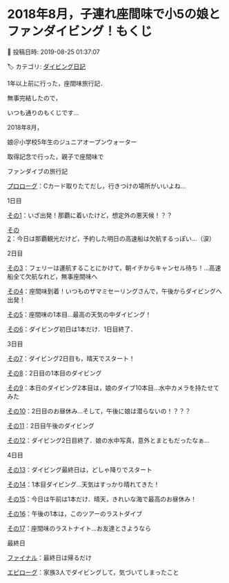 # 2018年8月，子連れ座間味で小5の娘とファンダイビング！もくじ

📅 投稿日時: 2019-08-25 01:37:07

🏷️ カテゴリ: [ダイビング日記](ce3a7a8d424d112fce83ee85c81a0e344.md)

1年以上前に行った，座間味旅行記．


無事完結したので，


いつも通りのもくじです…





2018年8月，


娘＠小学校5年生のジュニアオープンウォーター


取得記念で行った，親子で座間味で


ファンダイブの旅行記





[プロローグ](e1a65d10f78851add0507d4c499dde50e.md)：Cカード取りたてだし，行きつけの場所がいいよね…





1日目


[その1](ec59e3f2ec3ad30dda2e68b51d6c2b244.md)：いざ出発！那覇に着いたけど，想定外の悪天候！？？


[その2](e279909dfa5a059ed137024ea1a534485.md)：今日は那覇観光だけど，予約した明日の高速船は欠航するっぽい…（涙）





2日目


[その3](ef33b20a551738a062f89f97bfb36a34c.md)：フェリーは運航することにかけて，朝イチからキャンセル待ち！…高速船全て欠航なれど，無事座間味へ


[その4](e3884f3df5eef37d6e6240663da204398.md)：座間味到着！いつものザマミセーリングさんで，午後からダイビングへ出発！


[その5](ecaa5124141309bc2e1e8b1725c1aecab.md)：座間味の1本目…最高の天気の中ダイビング！


[その6](e5a57b2fdc8a8c1a34d5512f7551d0691.md)：ダイビング初日は1本だけ．1日目終了．





3日目


[その7](e4a47b21bab9411296b38a9a1497fa630.md)：ダイビング2日目も，晴天でスタート！


[その8](ef314ef161809d1564a50b2ab531ce0b2.md)：2日目の1本目のダイビング


[その9](e2114246a688bed9c0240dfec08b9e81d.md)：本日のダイビング2本目は，娘のダイブ10本目…水中カメラを持たせてみた


[その10](ed55461f697210a74ee4dfe16120e1377.md)：2日目のお昼休み…そして，午後に娘は潜らないの！？？？


[その11](ee4b260d5b8d50161fc2874404d0df8c6.md)：2日目午後のダイビング


[その12](e78a6b530a8f835005711ba4fcff90c61.md)：ダイビング2日目終了．娘の水中写真，意外とまともだったなぁ…





4日目


[その13](e537070ebec734fb8178aec763bbac59a.md)：ダイビング最終日は，どしゃ降りでスタート


[その14](e8a8758ebef5c6fde3d366d2faa54f250.md)：1本目ダイビング…天気はすっかり晴れてきた！


[その15](ee57c7dcb40f99dbc1bf826334ce27c37.md)：今日は午前は1本だけ．晴天，きれいな海で最高のお昼休み！


[その16](ed548e970ea9f06e1b494b2562dfb53d6.md)：午後の1本は，このツアーのラストダイブ


[その17](e537070ebec734fb8178aec763bbac59a.md)：座間味のラストナイト…お友達とさようなら





最終日


[ファイナル](ecca02ea781acfba5530ec9582d7f5d48.md)：最終日は帰るだけ





[エピローグ](eec2c052111bdf777b5a75e67d6043187.md)：家族3人でダイビングして，気づいてしまったこと

